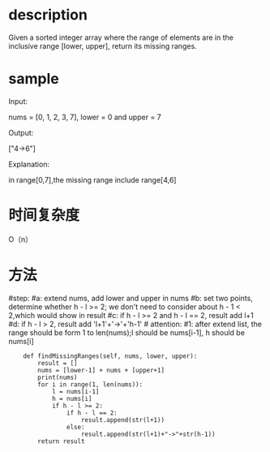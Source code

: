 # description

Given a sorted integer array where the range of elements are in the inclusive range [lower, upper], return its missing ranges.

# sample
 
Input:

nums = [0, 1, 2, 3, 7], lower = 0 and upper = 7

Output:

["4->6"]

Explanation:

in range[0,7],the missing range include range[4,6]
# 时间复杂度
O（n）
# 方法
#step:
         #a: extend nums, add lower and upper in nums
         #b: set two points, determine whether h - l >= 2; we don't need to consider about h - 1 < 2,which would show in result
         #c: if h - l >= 2 and h - l == 2, result add l+1
         #d: if h - l > 2, result add 'l+1'+'->'+'h-1'
         # attention:
             #1: after extend list, the range should be form 1 to len(nums);l should be nums[i-1], h should be nums[i]


```
    def findMissingRanges(self, nums, lower, upper):
        result = []
        nums = [lower-1] + nums + [upper+1]
        print(nums)
        for i in range(1, len(nums)):
            l = nums[i-1]
            h = nums[i]
            if h - l >= 2:
                if h - l == 2:
                    result.append(str(l+1))
                else:
                    result.append(str(l+1)+"->"+str(h-1))
        return result
```
